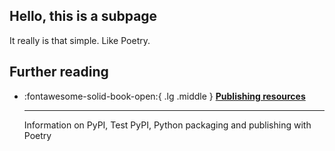 ## Hello, this is a subpage

It really is that simple. Like Poetry.

## Further reading
<div class="grid cards" markdown>

-   :fontawesome-solid-book-open:{ .lg .middle } [__Publishing resources__](../resources/references.md#publishing)

    ---
    Information on PyPI, Test PyPI, Python packaging and publishing with Poetry

</div>